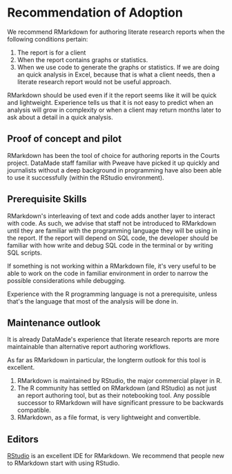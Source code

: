 # Recommendation of Adoption

We recommend RMarkdown for authoring literate research reports when the following conditions pertain:

1. The report is for a client
2. When the report contains graphs or statistics.
3. When we use code to generate the graphs or statistics. If we are doing an quick analysis in Excel, because that is what a client needs, then a literate research report would not be useful approach.

RMarkdown should be used even if it the report seems like it will be quick and lightweight. Experience tells us that it is not easy to predict when an analysis will grow in complexity or when a client may return months later to ask about a detail in a quick analysis.

## Proof of concept and pilot

RMarkdown has been the tool of choice for authoring reports in the Courts project. DataMade staff familiar with Pweave have picked it up quickly and journalists without a deep background in programming have also been able to use it successfully (within the RStudio environment).

## Prerequisite Skills

RMarkdown's interleaving of text and code adds another layer to interact with code. As such, we advise that staff not be introduced to RMarkdown until they are familiar with the programming language they will be using in the report. If the report will depend on SQL code, the developer should be familiar with how write and debug SQL code in the terminal or by writing SQL scripts. 

If something is not working within a RMarkdown file, it's very useful to be able to work on the code in familiar environment in order to narrow the possible considerations while debugging.

Experience with the R programming language is not a prerequisite, unless that's the language that most of the analysis will be done in.

## Maintenance outlook

It is already DataMade's experience that literate research reports are more maintainable than alternative report authoring workflows.

As far as RMarkdown in particular, the longterm outlook for this tool is excellent. 

1. RMarkdown is maintained by RStudio, the major commercial player in R.
2. The R community has settled on RMarkdown (and RStudio) as not just an report authoring tool, but as their notebooking tool. Any possible successor to RMarkdown will have significant pressure to be backwards compatible.
3. RMarkdown, as a file format, is very lightweight and convertible.

## Editors

[RStudio](https://rstudio.com/) is an excellent IDE for RMarkdown. We recommend that people new to RMarkdown start with using RStudio.